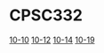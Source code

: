 # CPSC332

<a href="index.html">10-10</a>
        <a href="javascript-in-browser.html">10-12</a>
        <a href="javascript-in-browser2.html">10-14</a>
        <a href="advanced-javascript2-10-19.html">10-19</a>